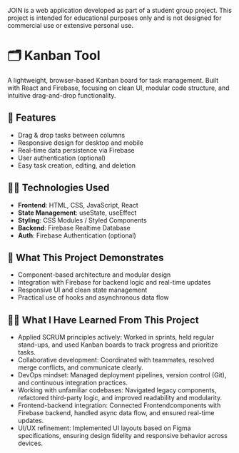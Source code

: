 JOIN is a web application developed as part of a student group project. This project is intended for educational purposes only and is not designed for commercial use or extensive personal use.

# 🗂️ Kanban Tool

A lightweight, browser-based Kanban board for task management. Built with React and Firebase, focusing on clean UI, modular code structure, and intuitive drag-and-drop functionality.

## 🚀 Features

- Drag & drop tasks between columns
- Responsive design for desktop and mobile
- Real-time data persistence via Firebase
- User authentication (optional)
- Easy task creation, editing, and deletion

## 🧑‍💻 Technologies Used

- **Frontend**: HTML, CSS, JavaScript, React
- **State Management**: useState, useEffect
- **Styling**: CSS Modules / Styled Components
- **Backend**: Firebase Realtime Database
- **Auth**: Firebase Authentication (optional)

## 🧠 What This Project Demonstrates

- Component-based architecture and modular design
- Integration with Firebase for backend logic and real-time updates
- Responsive UI and clean state management
- Practical use of hooks and asynchronous data flow

## 👨‍🎓 What I Have Learned From This Project
- Applied SCRUM principles actively: Worked in sprints, held regular stand-ups, and used Kanban boards to track progress and prioritize tasks.
- Collaborative development: Coordinated with teammates, resolved merge conflicts, and communicate clearly.
- DevOps mindset: Managed deployment pipelines, version control (Git), and continuous integration practices.
- Working with unfamiliar codebases: Navigated legacy components, refactored third-party logic, and improved readability and modularity.
- Frontend-backend integration: Connected Frontendcomponents with Firebase backend, handled async data flow, and ensured real-time updates.
- UI/UX refinement: Implemented UI layouts based on Figma specifications, ensuring design fidelity and responsive behavior across devices.
